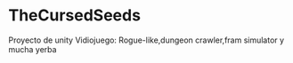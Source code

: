 # TheCursedSeeds
Proyecto de unity Vidiojuego: Rogue-like,dungeon crawler,fram simulator y mucha yerba

